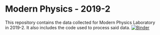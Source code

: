 # Modern Physics - 2019-2
This repository contains the data collected for Modern Physics Laboratory in 2019-2. It also includes the code used to process said data.
[![Binder](https://mybinder.org/badge_logo.svg)](https://mybinder.org/v2/gh/DanielDoradoPhys/modern_physics_20192/master)
